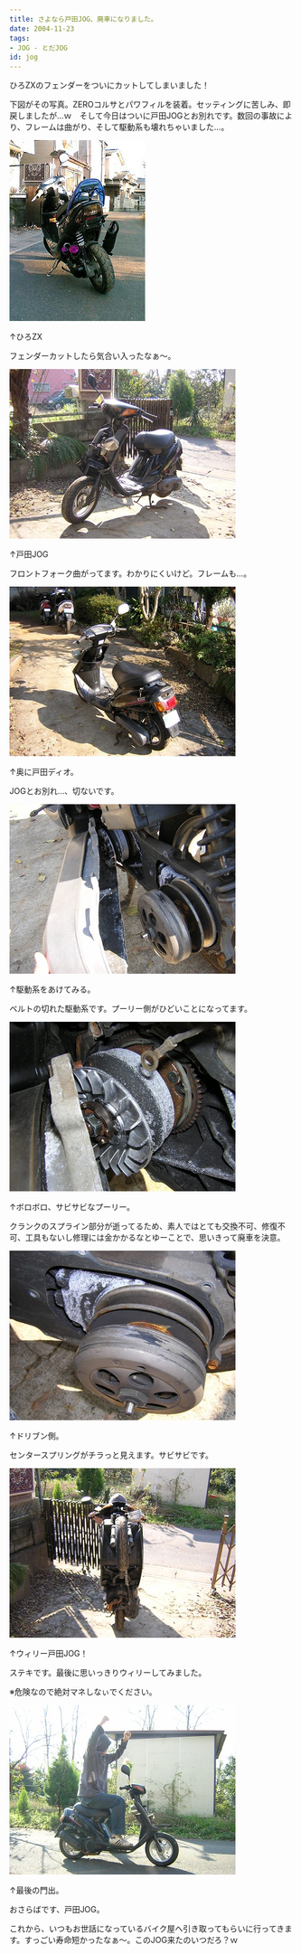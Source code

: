 ```yaml
---
title: さよなら戸田JOG、廃車になりました。
date: 2004-11-23
tags:
- JOG - とだJOG
id: jog
---
```



<p class="sentence">ひろZXのフェンダーをついにカットしてしまいました！</p>
<p class="sentence spacing10">下図がその写真。ZEROコルサとパワフィルを装着。セッティングに苦しみ、即戻しましたが...ｗ　そして今日はついに戸田JOGとお別れです。数回の事故により、フレームは曲がり、そして駆動系も壊れちゃいました...。</p>
<div class="center spacing"><img class="img-fluid" src="/photo/diary/2004.11.23_zx1.jpg" alt=""></div>
<p class="sentence">↑ひろZX</p>
<p class="sentence spacing10">フェンダーカットしたら気合い入ったなぁ～。</p>
<div class="center spacing"><img class="img-fluid" src="/photo/diary/2004.11.23_zx2.jpg" alt=""></div>
<p class="sentence">↑戸田JOG</p>
<p class="sentence spacing10">フロントフォーク曲がってます。わかりにくいけど。フレームも...。</p>
<div class="center spacing"><img class="img-fluid" src="/photo/diary/2004.11.23_zx3.jpg" alt=""></div>
<p class="sentence">↑奥に戸田ディオ。</p>
<p class="sentence spacing10">JOGとお別れ...、切ないです。</p>
<div class="center spacing"><img class="img-fluid" src="/photo/diary/2004.11.23_zx4.jpg" alt=""></div>
<p class="sentence">↑駆動系をあけてみる。</p>
<p class="sentence spacing10">ベルトの切れた駆動系です。プーリー側がひどいことになってます。</p>
<div class="center spacing"><img class="img-fluid" src="/photo/diary/2004.11.23_zx5.jpg" alt=""></div>
<p class="sentence">↑ボロボロ、サビサビなプーリー。</p>
<p class="sentence spacing10">クランクのスプライン部分が逝ってるため、素人ではとても交換不可、修復不可、工具もないし修理には金かかるなとゆーことで、思いきって廃車を決意。</p>
<div class="center spacing"><img class="img-fluid" src="/photo/diary/2004.11.23_zx6.jpg" alt=""></div>
<p class="sentence">↑ドリブン側。</p>
<p class="sentence spacing10">センタースプリングがチラっと見えます。サビサビです。</p>
<div class="center spacing"><img class="img-fluid" src="/photo/diary/2004.11.23_zx7.jpg" alt=""></div>
<p class="sentence">↑ウィリー戸田JOG！</p>
<p class="sentence">ステキです。最後に思いっきりウィリーしてみました。</p>
<p class="sentence spacing10">※危険なので絶対マネしなぃでください。</p>
<div class="center spacing"><img class="img-fluid" src="/photo/diary/2004.11.23_zx8.jpg" alt=""></div>
<p class="sentence">↑最後の門出。</p>
<p class="sentence">おさらばです、戸田JOG。</p>
<p class="sentence">これから、いつもお世話になっているバイク屋へ引き取ってもらいに行ってきます。すっごい寿命短かったなぁ～。このJOG来たのいつだろ？ｗ</p>
